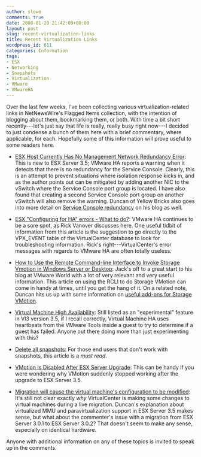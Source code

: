 ```yaml
---
author: slowe
comments: true
date: 2008-01-20 21:42:09+00:00
layout: post
slug: recent-virtualization-links
title: Recent Virtualization Links
wordpress_id: 611
categories: Information
tags:
- ESX
- Networking
- Snapshots
- Virtualization
- VMware
- VMwareHA
---
```


Over the last few weeks, I've been collecting various virtualization-related links in NetNewsWire's Flagged Items collection, with the intention of blogging about them, bookmarking them, or both. With time a bit short recently---let's just say that life is really, really busy right now---I decided to just condense a bunch of them here with a brief commentary, where applicable, for each. Hopefully some of this information will prove useful to some readers here.

* [ESX Host Currently Has No Management Network Redundancy Error](http://www.planetmy.com/blog/esx-host-currently-has-no-management-network-redundancy-error/): This is new to ESX Server 3.5; VMware HA reports a warning when it detects that there is no redundancy for the Service Console. Clearly, this is an attempt to prevent situations where isolation response kicks in, and as the author points out can be mitigated by adding another NIC to the vSwitch where the Service Console port group is located. I have also found that creating a second Service Console port group on another vSwitch will also remove the warning. Duncan of Yellow Bricks also goes into more detail on [Service Console redundancy](http://www.yellow-bricks.com/2008/01/14/service-console-redundancy/) on his blog as well.

* [ESX "Configuring for HA" errors - What to do?](http://itknowledgeexchange.techtarget.com/virtualization-pro/esx-configuring-for-ha-errors-what-to-do/): VMware HA continues to be a sore spot, as Rick Vanover discusses here. One useful tidbit of information from this article is the suggestion to go directly to the VPX_EVENT table of the VirtualCenter database to look for troubleshooting information. Rick's right---VirtualCenter's error messages with regards to VMware HA are often totally useless.

* [How to Use the Remote Command-line Interface to Invoke Storage Vmotion in Windows Server or Desktop](http://vmwareworld.blogspot.com/2008/01/how-to-use-remote-command-line.html): Jack's off to a great start to his blog at VMware World with a lot of very relevant and very useful information. This article on using the RCLI to do Storage VMotion can come in handy at times, until you get the hang of it. On a related note, Duncan hits us up with some information on [useful add-ons for Storage VMotion](http://www.yellow-bricks.com/2008/01/04/storage-vmotion-add-ons/).

* [Virtual Machine High Availability](http://www.yellow-bricks.com/2008/01/03/todo-virtual-machine-high-availability/): Still listed as an "experimental" feature in VI3 version 3.5, if I recall correctly, Virtual Machine HA uses heartbeats from the VMware Tools inside a guest to try to determine if a guest has failed. Anyone out there doing more than just experimenting with this?

* [Delete all snapshots](http://www.yellow-bricks.com/2008/01/07/delete-all-snapshots/): For those end users that don't work with snapshots, this article is a _must read_.

* [VMotion Is Disabled After ESX Server Upgrade](http://www.vmwarewolf.com/vmotion-is-disabled-after-esx-server-upgrade/): This can be handy if you were wondering why VMotion suddenly stopped working after the upgrade to ESX Server 3.5.

* [Migration will cause the virtual machine's configuration to be modified](http://www.yellow-bricks.com/2008/01/02/migration-will-cause-the-virtual-machines-configuration-to-be-modified/): It's still not clear exactly _why_ VirtualCenter is making some changes to virtual machines during a live migration. Duncan's explanation about virtualized MMU and paravirtualization support in ESX Server 3.5 makes sense, but what about the commenter's issue with a migration from ESX Server 3.0.1 to ESX Server 3.0.2? That doesn't seem to make any sense, especially on identical hardware.

Anyone with additional information on any of these topics is invited to speak up in the comments.
